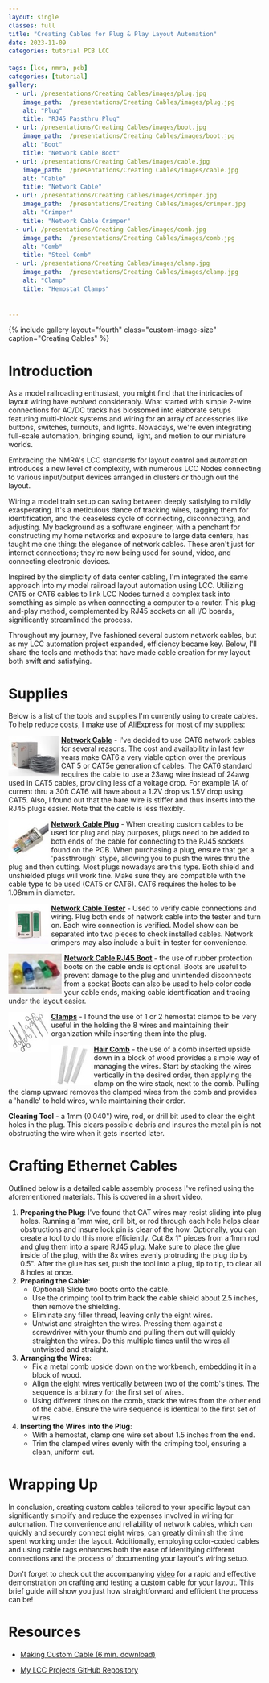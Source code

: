 ```yaml
---
layout: single
classes: full
title: "Creating Cables for Plug & Play Layout Automation"
date: 2023-11-09
categories: tutorial PCB LCC

tags: [lcc, nmra, pcb]
categories: [tutorial]
gallery:
  - url: /presentations/Creating Cables/images/plug.jpg
    image_path:  /presentations/Creating Cables/images/plug.jpg
    alt: "Plug"
    title: "RJ45 Passthru Plug"
  - url: /presentations/Creating Cables/images/boot.jpg
    image_path:  /presentations/Creating Cables/images/boot.jpg
    alt: "Boot"
    title: "Network Cable Boot"
  - url: /presentations/Creating Cables/images/cable.jpg
    image_path:  /presentations/Creating Cables/images/cable.jpg
    alt: "Cable"
    title: "Network Cable"
  - url: /presentations/Creating Cables/images/crimper.jpg
    image_path:  /presentations/Creating Cables/images/crimper.jpg
    alt: "Crimper"
    title: "Network Cable Crimper"
  - url: /presentations/Creating Cables/images/comb.jpg
    image_path:  /presentations/Creating Cables/images/comb.jpg
    alt: "Comb"
    title: "Steel Comb"
  - url: /presentations/Creating Cables/images/clamp.jpg
    image_path:  /presentations/Creating Cables/images/clamp.jpg
    alt: "Clamp"
    title: "Hemostat Clamps"


---
```


{% include gallery layout="fourth" class="custom-image-size" caption="Creating Cables" %}

# Introduction

As a model railroading enthusiast, you might find that the intricacies of layout wiring have evolved considerably. What started with simple 2-wire connections for AC/DC tracks has blossomed into elaborate setups featuring multi-block systems and wiring for an array of accessories like buttons, switches, turnouts, and lights. Nowadays, we're even integrating full-scale automation, bringing sound, light, and motion to our miniature worlds.

Embracing the NMRA's LCC standards for layout control and automation introduces a new level of complexity, with numerous LCC Nodes connecting to various input/output devices arranged in clusters or though out the layout.

Wiring a model train setup can swing between deeply satisfying to mildly exasperating. It's a meticulous dance of tracking wires, tagging them for identification, and the ceaseless cycle of connecting, disconnecting, and adjusting. My background as a software engineer, with a penchant for constructing my home networks and exposure to large data centers, has taught me one thing: the elegance of network cables. These aren't just for internet connections; they're now being used for sound, video, and connecting electronic devices.

Inspired by the simplicity of data center cabling, I'm integrated the same approach into my model railroad layout automation using LCC. Utilizing CAT5 or CAT6 cables to link LCC Nodes turned a complex task into something as simple as  when connecting a computer to a router. This plug-and-play method, complemented by RJ45 sockets on all I/O boards, significantly streamlined the process.

Throughout my journey, I've fashioned several custom network cables, but as my LCC automation project expanded, efficiency became key. Below, I'll share the tools and methods that have made cable creation for my layout both swift and satisfying.

# Supplies

Below is a list of the tools and supplies I'm currently using to create cables.  To help reduce costs, I make use of [AliExpress](https://www.aliexpress.com/) for most of my supplies:

<img src="\presentations\Creating Cables\images\cable.jpg" alt="" style="float: left; margin-right: 5px;" />

**[Network Cable](https://www.aliexpress.us/w/wholesale-network-cables-bulk-cat6.html?spm=a2g0o.productlist.search.0)** - I've decided to use CAT6 network cables for several reasons.   The cost and availability in last few years make CAT6 a very viable option over the previous CAT 5 or CAT5e generation of cables.  The CAT6 standard requires the cable to use a 23awg wire instead of 24awg used in CAT5 cables, providing less of a voltage drop.  For example 1A of current thru a 30ft CAT6 will have about a 1.2V drop vs 1.5V drop using CAT5.  Also, I found out that the bare wire is stiffer and thus inserts into the RJ45 plugs easier.  Note that the cable is less flexibly.  

<img src="\presentations\Creating Cables\images\plug.jpg" alt="" style="float: left; margin-right: 5px;" />

[**Network Cable Plug**](https://www.aliexpress.us/w/wholesale-network-cables-rj45-plug.html?spm=a2g0o.productlist.search.0) - When creating custom cables to be used for plug and play purposes, plugs need to be added to both ends of the cable for connecting to the RJ45 sockets found on the PCB.   When purchasing a plug, ensure that get a 'passthrough'  stype, allowing you to push the wires thru the plug and then cutting.  Most plugs nowadays are this type.  Both shield and unshielded plugs will work fine.  Make sure they are compatible with the cable type to be used (CAT5 or CAT6).  CAT6 requires the holes to be 1.08mm in diameter. 

<img src="\presentations\Creating Cables\images\Tester.jpg" alt="" style="float: left; margin-right: 5px;" />

**[Network Cable Tester](https://www.google.com/search?q=network+cable+tester+tool+rj45&rlz=1C1CHBF_enUS1032US1032&oq=network+cable+tester+tool+rj45&gs_lcrp=EgZjaHJvbWUyBggAEEUYOTIGCAEQRRg9MgYIAhBFGD0yBggDEEUYPdIBCDk3MjFqMGo0qAIAsAIA&sourceid=chrome&ie=UTF-8)** - Used to verify cable connections and wiring.  Plug both ends of network cable into the tester and turn on.  Each wire connection is verified.  Model show can be separated into two pieces to check installed cables.  Network crimpers may also include a built-in tester for convenience. 

<img src="\presentations\Creating Cables\images\boot.jpg" alt="" style="float: left; margin-right: 5px;" />

**[Network Cable RJ45 Boot](https://www.aliexpress.us/w/wholesale-network-cables-rj45-boot.html?spm=a2g0o.productlist.search.0)** - the use of rubber protection boots on the cable ends is optional.  Boots are useful to prevent damage to the plug and unintended disconnects from a socket  Boots can also be used to help color code your cable ends, making cable identification and tracing under the layout easier.

<img src="\presentations\Creating Cables\images\clamp.jpg" alt="" style="float: left; margin-right: 5px;" />

**[Clamps](https://www.amazon.com/s?k=hemostat+clamps)** - I found the use of 1 or 2 hemostat clamps to be very useful in the holding the 8 wires and maintaining their organization while inserting them into the plug.  

<img src="\presentations\Creating Cables\images\comb.jpg" alt="" style="float: left; margin-right: 5px;" />

**[Hair Comb](https://www.amazon.com/s?k=metal+hair+comb&i=beauty&crid=1T8XMPUB2XTKO&sprefix=metal+hair+comb%2Cbeauty%2C104&ref=nb_sb_noss_1)** - the use of a comb inserted upside down in a block of wood provides a simple way of  managing the wires.  Start by stacking the wires vertically in the desired order, then applying the clamp on the wire stack, next to the comb.  Pulling the clamp upward removes the clamped wires from the comb and provides a 'handle' to hold wires, while maintaining their order.   

**Clearing Tool** - a 1mm (0.040") wire, rod, or drill bit used to clear the eight holes in the plug.  This clears possible debris and insures the metal pin is not obstructing the wire when it gets inserted later.  

# Crafting Ethernet Cables

Outlined below is a detailed cable assembly process I've refined using the aforementioned materials.  This is covered in a short video.

1. **Preparing the Plug**: I've found that CAT wires may resist sliding into plug holes. Running a 1mm wire, drill bit, or rod through each hole helps clear obstructions and insure lock pin is clear of the how.   Optionally, you can create a tool to do this more efficiently.  Cut 8x 1" pieces from a 1mm rod and glug them into a spare RJ45 plug.  Make sure to place the glue inside of the plug, with the 8x wires evenly protruding the plug tip by 0.5".  After the glue has set, push the tool into a plug, tip to tip, to clear all 8 holes at once.
2. **Preparing the Cable**:
   - (Optional) Slide two boots onto the cable.
   - Use the crimping tool to trim back the cable shield about 2.5 inches, then remove the shielding.
   - Eliminate any filler thread, leaving only the eight wires.
   - Untwist and straighten the wires. Pressing them against a screwdriver with your thumb and pulling them  out will quickly straighten the wires.  Do this multiple times until the wires all untwisted and straight.  
3. **Arranging the Wires**:
   - Fix a metal comb upside down on the workbench, embedding it in a block of wood.
   - Align the eight wires vertically between two of the comb's tines. The sequence is arbitrary for the first set of wires.
   -   Using different tines on the comb, stack the wires from the other end of the cable.  Ensure the wire sequence is identical  to the first set of wires.
4. **Inserting the Wires into the Plug**:
   - With a hemostat, clamp one wire set about 1.5 inches from the end.
   - Trim the clamped wires evenly with the crimping tool, ensuring a clean, uniform cut.

# Wrapping Up

In conclusion, creating custom cables tailored to your specific layout can significantly simplify and reduce the expenses involved in wiring for automation. The convenience and reliability of network cables, which can quickly and securely connect eight wires, can greatly diminish the time spent working under the layout. Additionally, employing color-coded cables and using cable tags enhances both the ease of identifying different connections and the process of documenting your layout's wiring setup.

Don't forget to check out the accompanying <a href="/presentations/Creating Cables/resources/videos/Making a Cable.mp4" download>video</a> for a rapid and effective demonstration on crafting and testing a custom cable for your layout. This brief guide will show you just how straightforward and efficient the process can be!

# Resources

- <a href="/presentations/Creating Cables/resources/videos/Making a Cable.mp4" download>Making Custom Cable (6 min, download)</a>

- [My LCC Projects GitHub Repository](https://github.com/patfleming)
